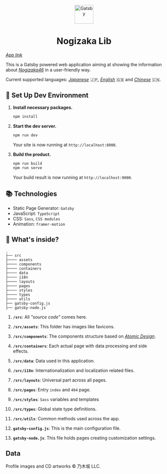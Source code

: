 <p align="center">
  <a href="https://shawnrivers.github.io/nogizaka-lib-redesign/cds/singles/">
    <img alt="Gatsby" src="https://raw.githubusercontent.com/shawnrivers/nogizaka-lib-redesign/master/src/assets/images/favicon-512.png" width="60" />
  </a>
</p>
<h1 align="center">
  Nogizaka Lib
</h1>

_[App link](https://shawnrivers.github.io/nogizaka-lib-redesign/cds/singles/)_

This is a Gatsby powered web application aiming at showing the information about _[Nogizaka46](http://www.nogizaka46.com/)_ in a user-friendly way.

Current supported languages: _[Japanese](https://shawnrivers.github.io/nogizaka-lib-redesign/cds/singles/)_ 🇯🇵, _[English](https://shawnrivers.github.io/nogizaka-lib-redesign/en/cds/singles/)_ 🇬🇧 and _[Chinese](https://shawnrivers.github.io/nogizaka-lib-redesign/zh/cds/singles/)_ 🇨🇳.

## 🚀 Set Up Dev Environment

1.  **Install necessary packages.**

    ```sh
    npm install
    ```

2.  **Start the dev server.**

    ```sh
    npm run dev
    ```
    Your site is now running at `http://localhost:8000`.

3.  **Build the product.**

    ```sh
    npm run build
    npm run serve
    ```

    Your build result is now running at `http://localhost:9000`.

## 📚 Technologies

- Static Page Generator: `Gatsby`
- JavaScript: `TypeScript`
- CSS: `Sass`, `CSS modules`
- Animation: `framer-motion`

## 🧐 What's inside?

    .
    ├── src
    ├──── assets
    ├──── components
    ├──── containers
    ├──── data
    ├──── i18n
    ├──── layouts
    ├──── pages
    ├──── styles
    ├──── types
    ├──── utils
    ├── gatsby-config.js
    ├── gatsby-node.js


1.  **`/src`**: All _"source code"_ comes here.

2.  **`/src/assets`**: This folder has images like favicons.

3.  **`/src/components`**: The components structure based on _[Atomic Design](http://atomicdesign.bradfrost.com/chapter-2/)_.

4.  **`/src/containers`**: Each actual page with data processing and side effects.

5.  **`/src/data`**: Data used in this application.

6.  **`/src/i18n`**: Internationalization and localization related files.

7.  **`/src/layouts`**: Universal part across all pages.

8.  **`/src/pages`**: Entry `index` and `404` page.

9.  **`/src/styles`**: `Sass` variables and templates

10. **`/src/types`**: Global state type definitions.

11. **`/src/utils`**: Common methods used across the app.

12. **`gatsby-config.js`**: This is the main configuration file.

13. **`gatsby-node.js`**: This file holds pages creating customization settings.

## Data

Profile images and CD artworks © 乃木坂 LLC.
